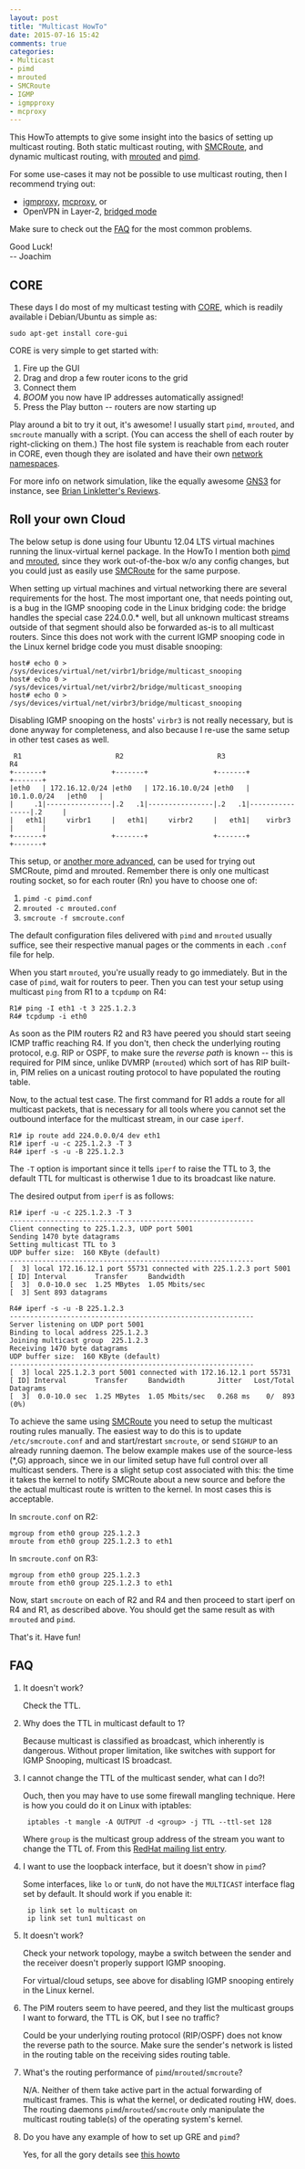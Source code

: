 ```yaml
---
layout: post
title: "Multicast HowTo"
date: 2015-07-16 15:42
comments: true
categories:
- Multicast
- pimd
- mrouted
- SMCRoute
- IGMP
- igmpproxy
- mcproxy
---
```


This HowTo attempts to give some insight into the basics of setting up
multicast routing.  Both static multicast routing, with [SMCRoute][1],
and dynamic multicast routing, with [mrouted][2] and [pimd][3].

For some use-cases it may not be possible to use multicast routing, then
I recommend trying out:

* [igmproxy][4], [mcproxy][5], or
* OpenVPN in Layer-2, [bridged mode][6]

Make sure to check out the [FAQ](#faq) for the most common problems.

Good Luck! <br />
-- Joachim


CORE
----

These days I do most of my multicast testing with [CORE][7], which is
readily available i Debian/Ubuntu as simple as:

    sudo apt-get install core-gui

CORE is very simple to get started with:

1. Fire up the GUI
2. Drag and drop a few router icons to the grid
3. Connect them
4. *BOOM* you now have IP addresses automatically assigned!
5. Press the Play button -- routers are now starting up

Play around a bit to try it out, it's awesome!  I usually start `pimd`,
`mrouted`, and `smcroute` manually with a script.  (You can access the
shell of each router by right-clicking on them.)  The host file system
is reachable from each router in CORE, even though they are isolated and
have their own [network namespaces][8].

For more info on network simulation, like the equally awesome [GNS3][9]
for instance, see [Brian Linkletter's Reviews][10].
   
<a name="roll-your-own"></a>

Roll your own Cloud
-------------------

The below setup is done using four Ubuntu 12.04 LTS virtual machines
running the linux-virtual kernel package.  In the HowTo I mention both
[pimd](/pimd.html) and [mrouted](/mrouted.html), since they work
out-of-the-box w/o any config changes, but you could just as easily
use [SMCRoute](/smcroute.html) for the same purpose.

When setting up virtual machines and virtual networking there are
several requirements for the host.  The most important one, that needs
pointing out, is a bug in the IGMP snooping code in the Linux bridging
code: the bridge handles the special case 224.0.0.* well, but all
unknown multicast streams outside of that segment should also be
forwarded as-is to all multicast routers.  Since this does not work
with the current IGMP snooping code in the Linux kernel bridge code
you must disable snooping:

    host# echo 0 > /sys/devices/virtual/net/virbr1/bridge/multicast_snooping
    host# echo 0 > /sys/devices/virtual/net/virbr2/bridge/multicast_snooping
    host# echo 0 > /sys/devices/virtual/net/virbr3/bridge/multicast_snooping

Disabling IGMP snooping on the hosts' `virbr3` is not really necessary,
but is done anyway for completeness, and also because I re-use the
same setup in other test cases as well.

     R1                       R2                       R3                       R4
    +-------+                +-------+                +-------+                +-------+
    |eth0   | 172.16.12.0/24 |eth0   | 172.16.10.0/24 |eth0   |  10.1.0.0/24   |eth0   |
    |     .1|----------------|.2   .1|----------------|.2   .1|----------------|.2     |
    |   eth1|     virbr1     |   eth1|     virbr2     |   eth1|    virbr3      |       |
    +-------+                +-------+                +-------+                +-------+

This setup, or
[another more advanced](ftp://ftp.troglobit.com/pimd/lab-network.svg),
can be used for trying out SMCRoute, pimd and mrouted.  Remember there
is only one multicast routing socket, so for each router (Rn) you have
to choose one of:

1.  `pimd -c pimd.conf`
2.  `mrouted -c mrouted.conf`
3.  `smcroute -f smcroute.conf`

The default configuration files delivered with `pimd` and `mrouted`
usually suffice, see their respective manual pages or the comments in
each `.conf` file for help.

When you start `mrouted`, you're usually ready to go immediately.  But
in the case of `pimd`, wait for routers to peer.  Then you can test your
setup using multicast `ping` from R1 to a `tcpdump` on R4:

    R1# ping -I eth1 -t 3 225.1.2.3
    R4# tcpdump -i eth0

As soon as the PIM routers R2 and R3 have peered you should start seeing
ICMP traffic reaching R4.  If you don't, then check the underlying
routing protocol, e.g. RIP or OSPF, to make sure the *reverse path* is
known -- this is required for PIM since, unlike DVMRP (`mrouted`) which
sort of has RIP built-in, PIM relies on a unicast routing protocol to
have populated the routing table.

Now, to the actual test case.  The first command for R1 adds a route for
all multicast packets, that is necessary for all tools where you cannot
set the outbound interface for the multicast stream, in our case
`iperf`.
 
    R1# ip route add 224.0.0.0/4 dev eth1
    R1# iperf -u -c 225.1.2.3 -T 3
    R4# iperf -s -u -B 225.1.2.3

The `-T` option is important since it tells `iperf` to raise the TTL to
3, the default TTL for multicast is otherwise 1 due to its broadcast
like nature.

The desired output from `iperf` is as follows:

    R1# iperf -u -c 225.1.2.3 -T 3
    ------------------------------------------------------------
    Client connecting to 225.1.2.3, UDP port 5001
    Sending 1470 byte datagrams
    Setting multicast TTL to 3
    UDP buffer size:  160 KByte (default)
    ------------------------------------------------------------
    [  3] local 172.16.12.1 port 55731 connected with 225.1.2.3 port 5001
    [ ID] Interval       Transfer     Bandwidth
    [  3]  0.0-10.0 sec  1.25 MBytes  1.05 Mbits/sec
    [  3] Sent 893 datagrams

    R4# iperf -s -u -B 225.1.2.3
    ------------------------------------------------------------
    Server listening on UDP port 5001
    Binding to local address 225.1.2.3
    Joining multicast group  225.1.2.3
    Receiving 1470 byte datagrams
    UDP buffer size:  160 KByte (default)
    ------------------------------------------------------------
    [  3] local 225.1.2.3 port 5001 connected with 172.16.12.1 port 55731
    [ ID] Interval       Transfer     Bandwidth        Jitter   Lost/Total Datagrams
    [  3]  0.0-10.0 sec  1.25 MBytes  1.05 Mbits/sec   0.268 ms    0/  893 (0%)

To achieve the same using [SMCRoute](/smcroute.html) you need to setup
the multicast routing rules manually.  The easiest way to do this is to
update `/etc/smcroute.conf` and and start/restart `smcroute`, or send
`SIGHUP` to an already running daemon.  The below example makes use of
the source-less (*,G) approach, since we in our limited setup have full
control over all multicast senders.  There is a slight setup cost
associated with this: the time it takes the kernel to notify SMCRoute
about a new source and before the the actual multicast route is written
to the kernel.  In most cases this is acceptable.

In `smcroute.conf` on R2:

    mgroup from eth0 group 225.1.2.3
    mroute from eth0 group 225.1.2.3 to eth1

In `smcroute.conf` on R3:

    mgroup from eth0 group 225.1.2.3
    mroute from eth0 group 225.1.2.3 to eth1

Now, start `smcroute` on each of R2 and R4 and then proceed to start
iperf on R4 and R1, as described above. You should get the same result
as with `mrouted` and `pimd`.

That's it. Have fun!


FAQ
---

1. It doesn't work?

   Check the TTL.

2. Why does the TTL in multicast default to 1?

   Because multicast is classified as broadcast, which inherently is
   dangerous.  Without proper limitation, like switches with support for
   IGMP Snooping, multicast IS broadcast.

3. I cannot change the TTL of the multicast sender, what can I do?!

   Ouch, then you may have to use some firewall mangling technique.
   Here is how you could do it on Linux with iptables:

        iptables -t mangle -A OUTPUT -d <group> -j TTL --ttl-set 128

   Where `group` is the multicast group address of the stream you want
   to change the TTL of.  From this [RedHat mailing list entry][11].

4. I want to use the loopback interface, but it doesn't show in `pimd`?

   Some interfaces, like `lo` or `tunN`, do not have the `MULTICAST`
   interface flag set by default.  It should work if you enable it:

        ip link set lo multicast on
        ip link set tun1 multicast on

5. It doesn't work?

   Check your network topology, maybe a switch between the sender and
   the receiver doesn't properly support IGMP snooping.

   For virtual/cloud setups, see above for disabling IGMP snooping
   entirely in the Linux kernel.

6. The PIM routers seem to have peered, and they list the multicast
   groups I want to forward, the TTL is OK, but I see no traffic?

   Could be your underlying routing protocol (RIP/OSPF) does not know
   the reverse path to the source.  Make sure the sender's network is
   listed in the routing table on the receiving sides routing table.

7. What's the routing performance of `pimd`/`mrouted`/`smcroute`?

   N/A.  Neither of them take active part in the actual forwarding of
   multicast frames.  This is what the kernel, or dedicated routing HW,
   does.  The routing daemons `pimd`/`mrouted`/`smcroute` only
   manipulate the multicast routing table(s) of the operating system's
   kernel.

8. Do you have any example of how to set up GRE and `pimd`?

   Yes, for all the gory details see
   [this howto](/blog/2016/07/05/multicast-routing-with-pim-sm-over-gre/)

[1]: https://github.com/troglobit/smcroute/
[2]: https://github.com/troglobit/mrouted/
[3]: https://github.com/troglobit/pimd/
[4]: http://sourceforge.net/projects/igmpproxy/
[5]: https://github.com/mcproxy/mcproxy
[6]: https://community.openvpn.net/openvpn/wiki/OpenVPNBridging
[7]: http://www.nrl.navy.mil/itd/ncs/products/core
[8]: http://blog.scottlowe.org/2013/09/04/introducing-linux-network-namespaces/
[9]: http://www.gns3.com/
[10]: http://www.brianlinkletter.com/open-source-network-simulators/
[11]: http://www.redhat.com/archives/linux-cluster/2007-September/msg00150.html

<!--
  -- Local Variables:
  -- mode: markdown
  -- End:
  -->
